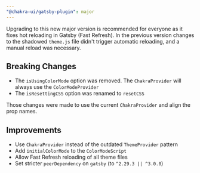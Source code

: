 ```yaml
---
"@chakra-ui/gatsby-plugin": major
---
```


Upgrading to this new major version is recommended for everyone as it fixes hot reloading in Gatsby (Fast Refresh). In the previous version changes to the shadowed `theme.js` file didn't trigger automatic reloading, and a manual reload was necessary.

## Breaking Changes

- The `isUsingColorMode` option was removed. The `ChakraProvider` will always use the `ColorModeProvider`
- The `isResettingCSS` option was renamed to `resetCSS`

Those changes were made to use the current `ChakraProvider` and align the prop names.

## Improvements

- Use `ChakraProvider` instead of the outdated `ThemeProvider` pattern
- Add `initialColorMode` to the `ColorModeScript`
- Allow Fast Refresh reloading of all theme files
- Set stricter `peerDependency` on `gatsby` (to `^2.29.3 || ^3.0.0`)
